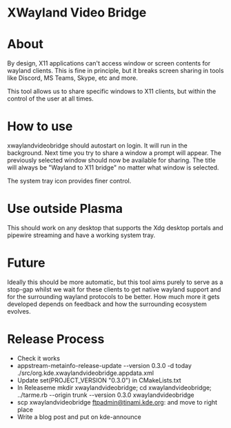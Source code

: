 <!--
SPDX-License-Identifier: BSD-3-Clause
SPDX-FileCopyrightText: 2023 David Edmundson <kde@davidedmundson.co.uk>
SPDX-FileCopyrightText: 2023 Aleix Pol <aleixpol@kde.org>
-->

# XWayland Video Bridge

# About

By design, X11 applications can't access window or screen contents for wayland clients. This is fine in principle, but it breaks screen sharing in tools like Discord, MS Teams, Skype, etc and more.

This tool allows us to share specific windows to X11 clients, but within the control of the user at all times.

# How to use

xwaylandvideobridge should autostart on login. It will run in the background. Next time you try to share a window a prompt will appear.
The previously selected window should now be available for sharing. The title will always be "Wayland to X11 bridge" no matter what window is selected.

The system tray icon provides finer control.

# Use outside Plasma

This should work on any desktop that supports the Xdg desktop portals and pipewire streaming and have a working system tray.

# Future

Ideally this should be more automatic, but this tool aims purely to serve as a stop-gap whilst we wait for these clients to get native wayland support and for the surrounding wayland protocols to be better. How much more it gets developed depends on feedback and how the surrounding ecosystem evolves.

# Release Process

- Check it works
- appstream-metainfo-release-update --version 0.3.0 -d today ./src/org.kde.xwaylandvideobridge.appdata.xml
- Update set(PROJECT_VERSION "0.3.0") in CMakeLists.txt
- In Releaseme  mkdir xwaylandvideobridge; cd xwaylandvideobridge; ../tarme.rb --origin trunk --version 0.3.0 xwaylandvideobridge
- scp xwaylandvideobridge ftpadmin@tinami.kde.org:  and move to right place
- Write a blog post and put on kde-announce
